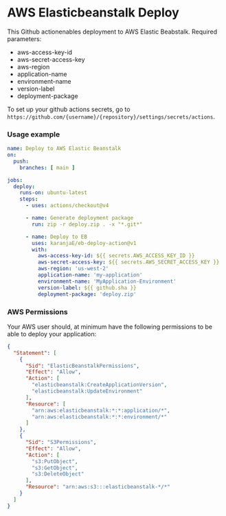# AWS Elasticbeanstalk Deploy

This Github actionenables deployment to AWS Elastic Beabstalk. Required parameters: 

- aws-access-key-id
- aws-secret-access-key
- aws-region
- application-name
- environment-name
- version-label
- deployment-package

To set up your github actions secrets, go to `https://github.com/{username}/{repository}/settings/secrets/actions`.

### Usage example

```yaml
name: Deploy to AWS Elastic Beanstalk
on:
  push:
    branches: [ main ]

jobs:
  deploy:
    runs-on: ubuntu-latest
    steps:
      - uses: actions/checkout@v4

      - name: Generate deployment package
        run: zip -r deploy.zip . -x "*.git*"

      - name: Deploy to EB
        uses: karanjaE/eb-deploy-action@v1
        with:
          aws-access-key-id: ${{ secrets.AWS_ACCESS_KEY_ID }}
          aws-secret-access-key: ${{ secrets.AWS_SECRET_ACCESS_KEY }}
          aws-region: 'us-west-2'
          application-name: 'my-application'
          environment-name: 'MyApplication-Environment'
          version-label: ${{ github.sha }}
          deployment-package: 'deploy.zip'
```

### AWS Permissions
Your AWS user should, at minimum have the following permissions to be able to deploy your application:

```json
{
  "Statement": [
    {
      "Sid": "ElasticBeanstalkPermissions",
      "Effect": "Allow",
      "Action": [
        "elasticbeanstalk:CreateApplicationVersion",
        "elasticbeanstalk:UpdateEnvironment"
      ],
      "Resource": [
        "arn:aws:elasticbeanstalk:*:*:application/*",
        "arn:aws:elasticbeanstalk:*:*:environment/*"
      ]
    },
    {
      "Sid": "S3Permissions",
      "Effect": "Allow",
      "Action": [
        "s3:PutObject",
        "s3:GetObject",
        "s3:DeleteObject"
      ],
      "Resource": "arn:aws:s3:::elasticbeanstalk-*/*"
    }
  ]
}
```
